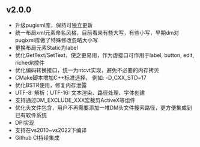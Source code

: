 ## v2.0.0

- 升级pugixml库，保持可独立更新
- 统一布局xml元素命名风格，目前看来有些大写，有些小写，早期dm对pugixml库做了特殊修改忽略大小写
- 更换布局元素Static为label
- 优化GetText/SetText，使之更易用，作为虚接口可作用于label, button, edit, richedit控件
- 优化编码转换接口，统一为ntcvt实现，避免不必要的内存拷贝
- CMake脚本增加C++标准选择， 例如: -D_CXX_STD=17
- 优化BSTR使用，修复内存泄露
- UTF-8: 解析；UTF-16: 文本渲染、路径处理、字体创建
- 支持通过DM_EXCLUDE_XXX宏裁剪ActiveX等组件
- 优化头文件包含，用户不再需要添加一堆DM头文件搜索路径，更方便集成到已有软件系统
- DPI实现
- 支持在vs2010~vs2022下编译
- Github CI持续集成
